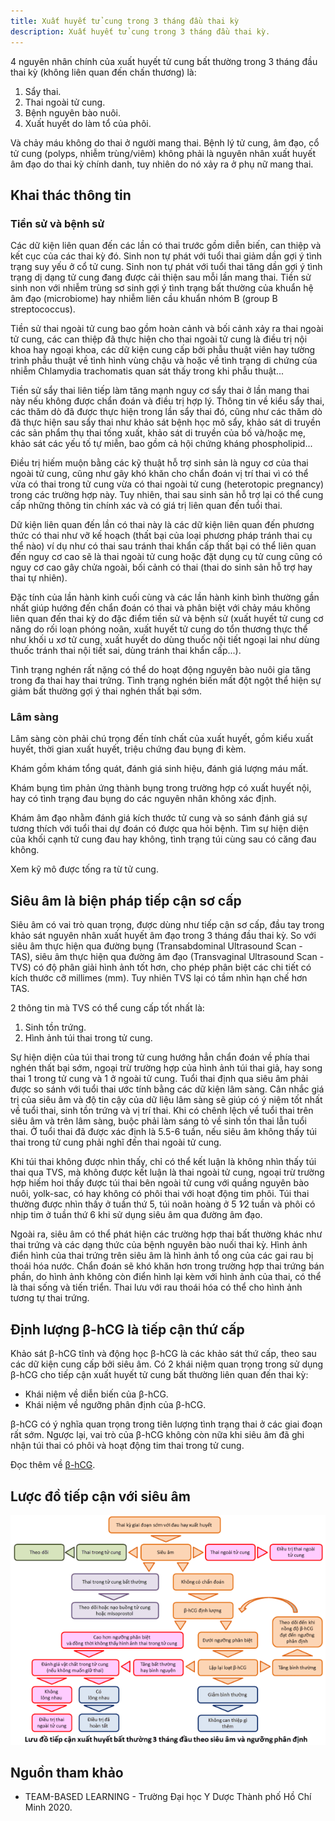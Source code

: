 ```yaml
---
title: Xuất huyết tử cung trong 3 tháng đầu thai kỳ
description: Xuất huyết tử cung trong 3 tháng đầu thai kỳ.
---
```


4 nguyên nhân chính của xuất huyết tử cung bất thường trong 3 tháng đầu thai kỳ (không liên quan đến chấn thương) là:

1. Sẩy thai.
2. Thai ngoài tử cung.
3. Bệnh nguyên bào nuôi.
4. Xuất huyết do làm tổ của phôi.

Và chảy máu không do thai ở người mang thai. Bệnh lý tử cung, âm đạo, cổ tử cung (polyps, nhiễm trùng/viêm) không phải là nguyên nhân xuất huyết âm đạo do thai kỳ chính danh, tuy nhiên do nó xảy ra ở phụ nữ mang thai.

## Khai thác thông tin

### Tiền sử và bệnh sử

Các dữ kiện liên quan đến các lần có thai trước gồm diễn biến, can thiệp và kết cục của các thai kỳ đó. Sinh non tự phát với tuổi thai giảm dần gợi ý tình trạng suy yếu ở cổ tử cung. Sinh non tự phát với tuổi thai tăng dần gợi ý tình trạng dị dạng tử cung đang được cải thiện sau mỗi lần mang thai. Tiền sử sinh non với nhiễm trùng sơ sinh gợi ý tình trạng bất thường của khuẩn hệ âm đạo (microbiome) hay nhiễm liên cầu khuẩn nhóm B (group B streptococcus).

Tiền sử thai ngoài tử cung bao gồm hoàn cảnh và bối cảnh xảy ra thai ngoài tử cung, các can thiệp đã thực hiện cho thai ngoài tử cung là điều trị nội khoa hay ngoại khoa, các dữ kiện cung cấp bởi phẫu thuật viên hay tường trình phẫu thuật về tình hình vùng chậu và hoặc về tình trạng di chứng của nhiễm Chlamydia trachomatis quan sát thấy trong khi phẫu thuật...

Tiền sử sẩy thai liên tiếp làm tăng mạnh nguy cơ sẩy thai ở lần mang thai này nếu không được chẩn đoán và điều trị hợp lý. Thông tin về kiểu sẩy thai, các thăm dò đã được thực hiện trong lần sẩy thai đó, cũng như các thăm dò đã thực hiện sau sẩy thai như khảo sát bệnh học mô sẩy, khảo sát di truyền các sản phẩm thụ thai tống xuất, khảo sát di truyền của bố và/hoặc mẹ, khảo sát các yếu tố tự miễn, bao gồm cả hội chứng kháng phospholipid...

Điều trị hiếm muộn bằng các kỹ thuật hỗ trợ sinh sản là nguy cơ của thai ngoài tử cung, cũng như gây khó khăn cho chẩn đoán vị trí thai vì có thể vừa có thai trong tử cung vừa có thai ngoài tử cung (heterotopic pregnancy) trong các trường hợp này. Tuy nhiên, thai sau sinh sản hỗ trợ lại có thể cung cấp những thông tin chính xác và có giá trị liên quan đến tuổi thai.

Dữ kiện liên quan đến lần có thai này là các dữ kiện liên quan đến phương thức có thai như vỡ kế hoạch (thất bại của loại phương pháp tránh thai cụ thể nào) ví dụ như có thai sau tránh thai khẩn cấp thất bại có thể liên quan đến nguy cơ cao sẽ là thai ngoài tử cung hoặc đặt dụng cụ tử cung cũng có nguy cơ cao gây chửa ngoài, bối cảnh có thai (thai do sinh sản hỗ trợ hay thai tự nhiên).

Đặc tính của lần hành kinh cuối cùng và các lần hành kinh bình thường gần nhất giúp hướng đến chẩn đoán có thai và phân biệt với chảy máu không liên quan đến thai kỳ do đặc điểm tiền sử và bệnh sử (xuất huyết tử cung cơ năng do rối loạn phóng noãn, xuất huyết tử cung do tổn thương thực thể như khối u xơ tử cung, xuất huyết do dùng thuốc nội tiết ngoại lai như dùng thuốc tránh thai nội tiết sai, dùng tránh thai khẩn cấp...).

Tình trạng nghén rất nặng có thể do hoạt động nguyên bào nuôi gia tăng trong đa thai hay thai trứng. Tình trạng nghén biến mất đột ngột thể hiện sự giảm bất thường gợi ý thai nghén thất bại sớm.

### Lâm sàng

Lâm sàng còn phải chú trọng đến tính chất của xuất huyết, gồm kiểu xuất huyết, thời gian xuất huyết, triệu chứng đau bụng đi kèm.

Khám gồm khám tổng quát, đánh giá sinh hiệu, đánh giá lượng máu mất.

Khám bụng tìm phản ứng thành bụng trong trường hợp có xuất huyết nội, hay có tình trạng đau bụng do các nguyên nhân không xác định.

Khám âm đạo nhằm đánh giá kích thước tử cung và so sánh đánh giá sự tương thích với tuổi thai dự đoán có được qua hỏi bệnh. Tìm sự hiện diện của khối cạnh tử cung đau hay không, tình trạng túi cùng sau có căng đau không.

Xem kỹ mô được tống ra từ tử cung.

## Siêu âm là biện pháp tiếp cận sơ cấp

Siêu âm có vai trò quan trọng, được dùng như tiếp cận sơ cấp, đầu tay trong khảo sát nguyên nhân xuất huyết âm đạo trong 3 tháng đầu thai kỳ. So với siêu âm thực hiện qua đường bụng (Transabdominal Ultrasound Scan - TAS), siêu âm thực hiện qua đường âm đạo (Transvaginal Ultrasound Scan - TVS) có độ phân giải hình ảnh tốt hơn, cho phép phân biệt các chi tiết có kích thước cỡ millimes (mm). Tuy nhiên TVS lại có tầm nhìn hạn chế hơn TAS.

2 thông tin mà TVS có thể cung cấp tốt nhất là:

1. Sinh tồn trứng.
2. Hình ảnh túi thai trong tử cung.

Sự hiện diện của túi thai trong tử cung hướng hẳn chẩn đoán về phía thai nghén thất bại sớm, ngoại trừ trường hợp của hình ảnh túi thai giả, hay song thai 1 trong tử cung và 1 ở ngoài tử cung. Tuổi thai định qua siêu âm phải được so sánh với tuổi thai ước tính bằng các dữ kiện lâm sàng. Cân nhắc giá trị của siêu âm và độ tin cậy của dữ liệu lâm sàng sẽ giúp có ý niệm tốt nhất về tuổi thai, sinh tồn trứng và vị trí thai. Khi có chênh lệch về tuổi thai trên siêu âm và trên lâm sàng, buộc phải làm sáng tỏ về sinh tồn thai lẫn tuổi thai. Ở tuổi thai đã được xác định là 5.5-6 tuần, nếu siêu âm không thấy túi thai trong tử cung phải nghĩ đến thai ngoài tử cung.

Khi túi thai không được nhìn thấy, chỉ có thể kết luận là không nhìn thấy túi thai qua TVS, mà không được kết luận là thai ngoài tử cung, ngoại trừ trường hợp hiếm hoi thấy được túi thai bên ngoài tử cung với quầng nguyên bào nuôi, yolk-sac, có hay không có phôi thai với hoạt động tim phôi. Túi thai thường được nhìn thấy ở tuần thứ 5, túi noãn hoàng ở 5 1∕2 tuần và phôi có nhịp tim ở tuần thứ 6 khi sử dụng siêu âm qua đường âm đạo.

Ngoài ra, siêu âm có thể phát hiện các trường hợp thai bất thường khác như thai trứng và các dạng thức của bệnh nguyên bào nuối thai kỳ. Hình ảnh điển hình của thai trứng trên siêu âm là hình ảnh tổ ong của các gai rau bị thoái hóa nước. Chẩn đoán sẽ khó khăn hơn trong trường hợp thai trứng bán phần, do hình ảnh không còn điển hình lại kèm với hình ảnh của thai, có thể là thai sống và tiến triển. Thai lưu với rau thoái hóa có thể cho hình ảnh tương tự thai trứng.

## Định lượng β-hCG là tiếp cận thứ cấp

Khảo sát β-hCG tĩnh và động học β-hCG là các khảo sát thứ cấp, theo sau các dữ kiện cung cấp bởi siêu âm. Có 2 khái niệm quan trọng trong sử dụng β-hCG cho tiếp cận xuất huyết tử cung bất thường liên quan đến thai kỳ:

- Khái niệm về diễn biến của β-hCG.
- Khái niệm về ngưỡng phân định của β-hCG.

β-hCG có ý nghĩa quan trọng trong tiên lượng tình trạng thai ở các giai đoạn rất sớm. Ngược lại, vai trò của β-hCG không còn nữa khi siêu âm đã ghi nhận túi thai có phôi và hoạt động tim thai trong tử cung.

Đọc thêm về [β-hCG](/phu-khoa/001-04_hcg/).

## Lược đồ tiếp cận với siêu âm

![Lược đồ tiếp cận xuất huyết 3 tháng đầu với siêu âm](../../../assets/san-khoa/xuat-huyet-3-thang-dau/luoc-do-xuat-huyet-3-thang-dau-theo-sieu-am.png)

## Nguồn tham khảo

- TEAM-BASED LEARNING - Trường Đại học Y Dược Thành phố Hồ Chí Minh 2020.
